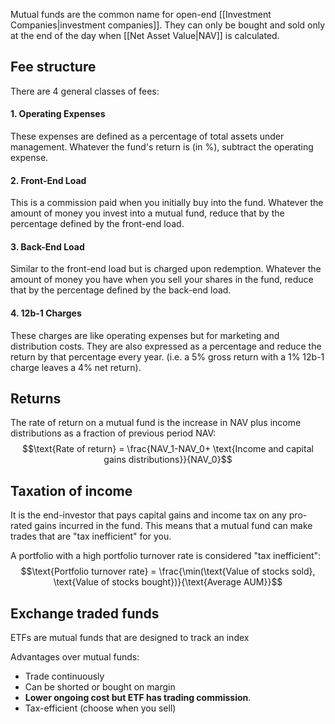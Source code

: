 Mutual funds are the common name for open-end [[Investment Companies|investment companies]]. They can only be bought and sold only at the end of the day when [[Net Asset Value|NAV]] is calculated.

## Fee structure
There are 4 general classes of fees:
#### 1. Operating Expenses
These expenses are defined as a percentage of total assets under management. Whatever the fund's return is (in %), subtract the operating expense.
#### 2. Front-End Load
This is a commission paid when you initially buy into the fund. Whatever the amount of money you invest into a mutual fund, reduce that by the percentage defined by the front-end load.
#### 3. Back-End Load
Similar to the front-end load but is charged upon redemption. Whatever the amount of money you have when you sell your shares in the fund, reduce that by the percentage defined by the back-end load.
#### 4. 12b-1 Charges
These charges are like operating expenses but for marketing and distribution costs. They are also expressed as a percentage and reduce the return by that percentage every year. (i.e. a 5% gross return with a 1% 12b-1 charge leaves a 4% net return).

## Returns
The rate of return on a mutual fund is the increase in NAV plus income distributions as a fraction of previous period NAV:
$$\text{Rate of return} = \frac{NAV_1-NAV_0+ \text{Income and capital gains distributions}}{NAV_0}$$
## Taxation of income
It is the end-investor that pays capital gains and income tax on any pro-rated gains incurred in the fund. This means that a mutual fund can make trades that are "tax inefficient" for you.

A portfolio with a high portfolio turnover rate is considered "tax inefficient":
$$\text{Portfolio turnover rate} = \frac{\min(\text{Value of stocks sold}, \text{Value of stocks bought})}{\text{Average AUM}}$$

## Exchange traded funds
ETFs are mutual funds that are designed to track an index

Advantages over mutual funds:
- Trade continuously
- Can be shorted or bought on margin
- **Lower ongoing cost but ETF has trading commission**.
- Tax-efficient (choose when you sell)